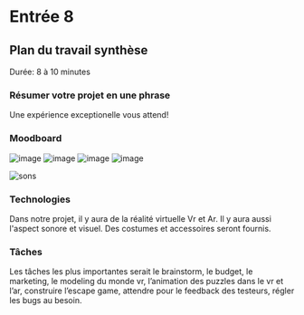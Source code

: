 # Entrée 8
## Plan du travail synthèse
Durée: 8 à 10 minutes

### Résumer votre projet en une phrase
Une expérience exceptionelle vous attend!  

### Moodboard
![image](https://github.com/floreciita/exempleJournalDeBord/assets/112108220/436d7a6b-3b4b-4d89-8fb2-25d1b0b263ff)
![image](https://github.com/floreciita/exempleJournalDeBord/assets/112108220/35235c84-a0ef-46ec-b2dd-090a100bc23c)
![image](https://github.com/floreciita/exempleJournalDeBord/assets/112108220/7245853d-7021-4b7f-99dd-f9e41accc75c)
![image](https://github.com/floreciita/exempleJournalDeBord/assets/112108220/371e9189-fd60-4b87-83b6-c7a27cbf159b)

![sons](https://www.youtube.com/watch?v=ozb32hgHdo4&ab_channel=Tunetank%3AFreeMusicforContentCreators)

### Technologies
Dans notre projet, il y aura de la réalité virtuelle Vr et Ar. Il y aura aussi l'aspect sonore et visuel. Des costumes et accessoires seront fournis.

### Tâches
Les tâches les plus importantes serait le brainstorm, le budget, le marketing, le modeling du monde vr, l’animation des puzzles dans le vr et l’ar, construire l’escape game, attendre pour le feedback des testeurs, régler les bugs au besoin.


